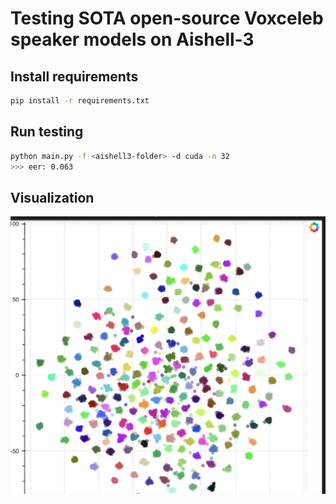 # Testing SOTA open-source Voxceleb speaker models on Aishell-3

## Install requirements
``` bash
pip install -r requirements.txt
```
## Run testing
``` bash
python main.py -f <aishell3-folder> -d cuda -n 32
>>> eer: 0.063

```


## Visualization

![vis](./vis.png)
